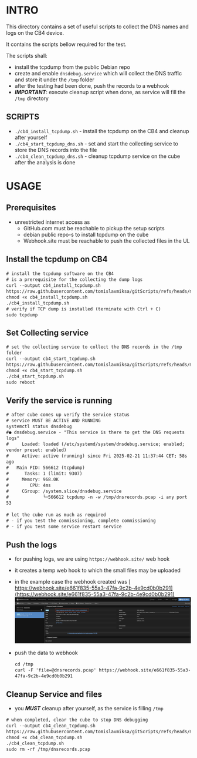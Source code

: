 # INTRO

This directory contains a set of useful scripts to collect the DNS names and logs on the CB4 device.

It contains the scripts bellow required for the test.

The scripts shall:

- install the tcpdump from the public Debian repo
- create and enable `dnsdebug.service` which will collect the DNS traffic and store it under the `/tmp` folder
- after the testing had been done, push the records to a webhook
- ***IMPORTANT***: execute cleanup script when done, as service will fill the `/tmp` directory

## SCRIPTS

- `./cb4_install_tcpdump.sh` - install the tcpdump on the CB4 and cleanup after yourself
- `./cb4_start_tcpdump_dns.sh` - set and start the collecting service to store the DNS records into the file
- `./cb4_clean_tcpdump_dns.sh` - cleanup tcpdump service on the cube after the analysis is done

# USAGE

## Prerequisites

- unrestricted internet access as
	- GitHub.com must be reachable to pickup the setup scripts
	- debian public repo-s to install tcpdump on the cube
	- Webhook.site must be reachable to push the collected files in the UL

## Install the tcpdump on CB4

```shell
# install the tcpdump software on the CB4
# is a prerequisite for the collecting the dump logs
curl --output cb4_install_tcpdump.sh https://raw.githubusercontent.com/tomislavmiksa/gitScripts/refs/heads/main/cb4_install_tcpdump.sh
chmod +x cb4_install_tcpdump.sh
./cb4_install_tcpdump.sh
# verify if TCP dump is installed (terminate with Ctrl + C)
sudo tcpdump
```

## Set Collecting service

```shell
# set the collecting service to collect the DNS records in the /tmp folder
curl --output cb4_start_tcpdump.sh https://raw.githubusercontent.com/tomislavmiksa/gitScripts/refs/heads/main/cb4_start_tcpdump_dns.sh
chmod +x cb4_start_tcpdump.sh
./cb4_start_tcpdump.sh
sudo reboot
```

## Verify the service is running

```shell
# after cube comes up verify the service status
# service MUST BE ACTIVE AND RUNNING
systemctl status dnsdebug
#● dnsdebug.service - "This service is there to get the DNS requests logs"
#     Loaded: loaded (/etc/systemd/system/dnsdebug.service; enabled; vendor preset: enabled)
#     Active: active (running) since Fri 2025-02-21 11:37:44 CET; 58s ago
#   Main PID: 566612 (tcpdump)
#      Tasks: 1 (limit: 9307)
#     Memory: 968.0K
#        CPU: 4ms
#     CGroup: /system.slice/dnsdebug.service
#             └─566612 tcpdump -n -w /tmp/dnsrecords.pcap -i any port 53

# let the cube run as much as required
# - if you test the commissioning, complete commissioning
# - if you test some service restart service
```

## Push the logs

- for pushing logs, we are using `https://webhook.site/` web hook 

- it creates a temp web hook to which the small files may be uploaded

- in the example case the webhook created was [ https://webhook.site/e661f835-55a3-47fa-9c2b-4e9cd0b0b291](https://webhook.site/e661f835-55a3-47fa-9c2b-4e9cd0b0b291)
	![image-20250221111331881](./.img/README/image-20250221111331881.png)

- push the data to webhook
	```shell
	cd /tmp
	curl -F 'file=@dnsrecords.pcap' https://webhook.site/e661f835-55a3-47fa-9c2b-4e9cd0b0b291
	```

## Cleanup Service and files

- you ***MUST*** cleanup after yourself, as the service is filling `/tmp`

```shell
# when completed, clear the cube to stop DNS debugging
curl --output cb4_clean_tcpdump.sh https://raw.githubusercontent.com/tomislavmiksa/gitScripts/refs/heads/main/cb4_clean_tcpdump_dns.sh
chmod +x cb4_clean_tcpdump.sh 
./cb4_clean_tcpdump.sh
sudo rm -rf /tmp/dnsrecords.pcap
```

